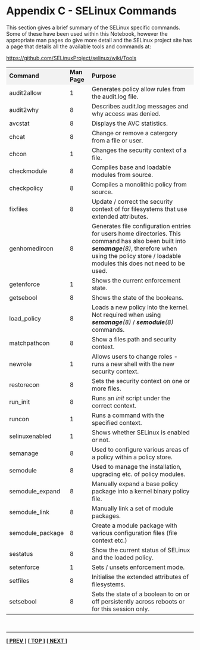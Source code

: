 # Appendix C - SELinux Commands

This section gives a brief summary of the SELinux specific commands.
Some of these have been used within this Notebook, however the
appropriate man pages do give more detail and the SELinux project site
has a page that details all the available tools and commands at:

<https://github.com/SELinuxProject/selinux/wiki/Tools>

<table>
<tbody>
<tr style="background-color:#F2F2F2;">
<td><strong>Command</strong></td>
<td><strong>Man Page</strong></td>
<td><strong>Purpose</strong></td>
</tr>
<tr>
<td>audit2allow</td>
<td>1</td>
<td>Generates policy allow rules from the audit.log file.</td>
</tr>
<tr>
<td>audit2why</td>
<td>8</td>
<td>Describes audit.log messages and why access was denied.</td>
</tr>
<tr>
<td>avcstat</td>
<td>8</td>
<td>Displays the AVC statistics.</td>
</tr>
<tr>
<td>chcat</td>
<td>8</td>
<td>Change or remove a catergory from a file or user. </td>
</tr>
<tr>
<td>chcon</td>
<td>1</td>
<td>Changes the security context of a file.</td>
</tr>
<tr>
<td>checkmodule</td>
<td>8</td>
<td>Compiles base and loadable modules from source.</td>
</tr>
<tr>
<td>checkpolicy</td>
<td>8</td>
<td>Compiles a monolithic policy from source.</td>
</tr>
<tr>
<td>fixfiles</td>
<td>8</td>
<td>Update / correct the security context of for filesystems that use extended attributes.</td>
</tr>
<tr>
<td>genhomedircon</td>
<td>8</td>
<td>Generates file configuration entries for users home directories. This command has also been built into <em><strong>semanage</strong>(8)</em>, therefore when using the policy store / loadable modules this does not need to be used.</td>
</tr>
<tr>
<td>getenforce</td>
<td>1</td>
<td>Shows the current enforcement state.</td>
</tr>
<tr>
<td>getsebool</td>
<td>8</td>
<td>Shows the state of the booleans.</td>
</tr>
<tr>
<td>load_policy</td>
<td>8</td>
<td>Loads a new policy into the kernel. Not required when using <em><strong>semanage</strong>(8)</em> / <em><strong>semodule</strong>(8)</em> commands.</td>
</tr>
<tr>
<td>matchpathcon</td>
<td>8</td>
<td>Show a files path and security context.</td>
</tr>
<tr>
<td>newrole</td>
<td>1</td>
<td>Allows users to change roles - runs a new shell with the new security context.</td>
</tr>
<tr>
<td>restorecon</td>
<td>8</td>
<td>Sets the security context on one or more files.</td>
</tr>
<tr>
<td>run_init</td>
<td>8</td>
<td>Runs an <em>init</em> script under the correct context.</td>
</tr>
<tr>
<td>runcon</td>
<td>1</td>
<td>Runs a command with the specified context.</td>
</tr>
<tr>
<td>selinuxenabled </td>
<td>1</td>
<td>Shows whether SELinux is enabled or not.</td>
</tr>
<tr>
<td>semanage</td>
<td>8</td>
<td>Used to configure various areas of a policy within a policy store.</td>
</tr>
<tr>
<td>semodule</td>
<td>8</td>
<td>Used to manage the installation, upgrading etc. of policy modules.</td>
</tr>
<tr>
<td>semodule_expand</td>
<td>8</td>
<td>Manually expand a base policy package into a kernel binary policy file.</td>
</tr>
<tr>
<td>semodule_link </td>
<td>8</td>
<td>Manually link a set of module packages.</td>
</tr>
<tr>
<td>semodule_package</td>
<td>8</td>
<td>Create a module package with various configuration files (file context etc.)</td>
</tr>
<tr>
<td>sestatus</td>
<td>8</td>
<td>Show the current status of SELinux and the loaded policy.</td>
</tr>
<tr>
<td>setenforce</td>
<td>1</td>
<td>Sets / unsets enforcement mode.</td>
</tr>
<tr>
<td>setfiles</td>
<td>8</td>
<td>Initialise the extended attributes of filesystems.</td>
</tr>
<tr>
<td>setsebool</td>
<td>8</td>
<td>Sets the state of a boolean to on or off persistently across reboots or for this session only. </td>
</tr>
</tbody>
</table>


<br>

<!-- %CUTHERE% -->

---
**[[ PREV ]](libselinux_functions.md)** **[[ TOP ]](#)** **[[ NEXT ]](debug_policy_hints.md)**
